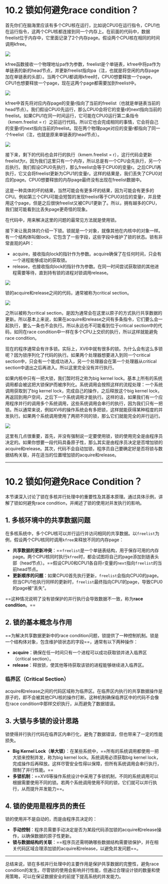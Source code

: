 # 10.2 锁如何避免race condition？

首先你们在脑海里应该有多个CPU核在运行，比如说CPU0在运行指令，CPU1也在运行指令，这两个CPU核都连接到同一个内存上。在前面的代码中，数据freelist位于内存中，它里面记录了2个内存page。假设两个CPU核在相同的时间调用kfree。

![](<../.gitbook/assets/image (852).png>)

kfree函数接收一个物理地址pa作为参数，freelist是个单链表，kfree中将pa作为单链表的新的head节点，并更新freelist指向pa（注，也就是将空闲的内存page加在单链表的头部）。当两个CPU都调用kfree时，CPU0想要释放一个page，CPU1也想要释放一个page，现在这两个page都需要加到freelist中。

![](<../.gitbook/assets/image (726).png>)

kfree中首先将对应内存page的变量r指向了当前的freelist（也就是单链表当前的head节点）。我们假设CPU0先运行，那么CPU0会将它的变量r的next指向当前的freelist。如果CPU1在同一时间运行，它可能在CPU0运行第二条指令（kmem.freelist = r）之前运行代码。所以它也会完成相同的事情，它会将自己的变量r的next指向当前的freelist。现在两个物理page对应的变量r都指向了同一个freelist（注，也就是原来单链表的head节点）。

![](<../.gitbook/assets/image (568) (2) (2) (2) (2).png>)

接下来，剩下的代码也会并行的执行（kmem.freelist = r），这行代码会更新freelist为r。因为我们这里只有一个内存，所以总是有一个CPU会先执行，另一个后执行。我们假设CPU0先执行，那么freelist会等于CPU0的变量r。之后CPU1再执行，它又会将freelist更新为CPU1的变量r。这样的结果是，我们丢失了CPU0对应的page。CPU0想要释放的内存page最终没有出现在freelist数据中。

这是一种具体的坏的结果，当然可能会有更多坏的结果，因为可能会有更多的CPU。例如第三个CPU可能会短暂的发现freelist等于CPU0对应的变量r，并且使用这个page，但是之后很快freelist又被CPU1更新了。所以，拥有越多的CPU，我们就可能看到比丢失page更奇怪的现象。

在代码中，用来解决这里的问题的最常见方法就是使用锁。

接下来让我具体的介绍一下锁。锁就是一个对象，就像其他在内核中的对象一样。有一个结构体叫做lock，它包含了一些字段，这些字段中维护了锁的状态。锁有非常直观的API：

* acquire，接收指向lock的指针作为参数。acquire确保了在任何时间，只会有一个进程能够成功的获取锁。
* release，也接收指向lock的指针作为参数。在同一时间尝试获取锁的其他进程需要等待，直到持有锁的进程对锁调用release。

![](<../.gitbook/assets/image (694).png>)

锁的acquire和release之间的代码，通常被称为critical section。

![](<../.gitbook/assets/image (770).png>)

之所以被称为critical section，是因为通常会在这里以原子的方式执行共享数据的更新。所以基本上来说，如果在acquire和release之间有多条指令，它们要么会一起执行，要么一条也不会执行。所以永远也不可能看到位于critical section中的代码，如同在race condition中一样在多个CPU上交织的执行，所以这样就能避免race condition。

现在的程序通常会有许多锁。实际上，XV6中就有很多的锁。为什么会有这么多锁呢？因为锁序列化了代码的执行。如果两个处理器想要进入到同一个critical section中，只会有一个能成功进入，另一个处理器会在第一个处理器从critical section中退出之后再进入。所以这里完全没有并行执行。

如果内核中只有一把大锁，我们暂时将之称为big kernel lock。基本上所有的系统调用都会被这把大锁保护而被序列化。系统调用会按照这样的流程处理：一个系统调用获取到了big kernel lock，完成自己的操作，之后释放这个big kernel lock，再返回到用户空间，之后下一个系统调用才能执行。这样的话，如果我们有一个应用程序并行的调用多个系统调用，这些系统调用会串行的执行，因为我们只有一把锁。所以通常来说，例如XV6的操作系统会有多把锁，这样就能获得某种程度的并发执行。如果两个系统调用使用了两把不同的锁，那么它们就能完全的并行运行。

![](<../.gitbook/assets/image (685).png>)

这里有几点很重要，首先，并没有强制说一定要使用锁，锁的使用完全是由程序员决定的。如果你想要一段代码具备原子性，那么其实是由程序员决定是否增加锁的acquire和release。其次，代码不会自动加锁，程序员自己要确定好是否将锁与数据结构关联，并在适当的位置增加锁的acquire和release。



------

# 10.2 锁如何避免Race Condition？

本节课深入讨论了锁在多核并行处理中的重要性及其基本原理。通过具体示例，讲解了锁如何避免race condition，并阐述了锁的使用对并发执行的影响。

## 1. 多核环境中的共享数据问题

在多核系统中，多个CPU核可以并行运行并访问相同的共享数据。以`freelist`为例，假设两个CPU核同时调用`kfree`来释放不同的内存page：

- **共享数据的更新冲突**：==`freelist`是一个单链表结构，用于保存可用的内存page。两个CPU核同时执行`kfree`时，都会试图将自己的page添加到链表头部（head节点）。==假设CPU0和CPU1各自将`r`变量的`next`指向`freelist`的当前head节点。
- **更新顺序的问题**：如果CPU0首先执行更新，`freelist`会指向CPU0的page。但当CPU1也执行同样的更新时，`freelist`最终指向CPU1的page，导致CPU0的page被“丢失”。

==这种情况说明了没有锁保护的并行执行会导致数据不一致，称为**race condition**。==

## 2. 锁的基本概念与作用

==为解决共享数据更新中的race condition问题，锁提供了一种控制机制。锁是一个结构体对象，包含维护锁状态的字段==，通常有以下两种操作：

- **acquire**：确保在任一时间只有一个进程可以成功获取锁并进入临界区（critical section）。
- **release**：释放锁，使其他等待获取该锁的进程能够继续进入临界区。

### 临界区（Critical Section）

acquire和release之间的代码区域称为临界区。在临界区内执行的共享数据操作是原子的，即不会被其他CPU核的操作打断。这种机制确保临界区中的代码不会像在race condition中那样交织执行，从而避免了数据错误。

## 3. 大锁与多锁的设计思路

锁使得并行执行代码在临界区内串行化，避免了数据错误，但也带来了一定的性能损失。

- **Big Kernel Lock（单大锁）**：在某些系统中，==所有的系统调用都使用一把大锁来控制并发，称为big kernel lock。系统调用必须获取big kernel lock，完成操作后再释放。这样尽管安全性得以保障，但所有系统调用会串行执行，限制了并行性能。==
- **多锁机制**：==XV6等操作系统设计中采用了多锁机制，不同的系统调用可以根据需要使用不同的锁。若两个系统调用使用不同的锁，它们就可以并行执行，从而提升并发能力==。

## 4. 锁的使用是程序员的责任

锁的使用并不是自动的，而是由程序员决定的：

- **手动控制**：程序员需要手动决定是否为某段代码添加锁的acquire和release操作，以确保数据的原子性更新。
- **锁与数据结构的关联**：==程序员还需明确哪些数据结构需要锁保护，并在相关代码区域合理添加锁的acquire和release，以避免并发问题==。

------

总结来说，锁在多核并行处理中的主要作用是保护共享数据的完整性，避免race condition的发生。尽管锁的使用会影响并行性能，但通过合理设计锁的数量和使用策略，可以在保证数据安全的前提下提高系统的并发能力。
